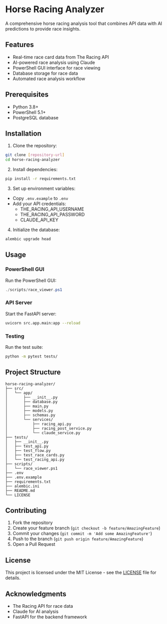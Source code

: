 # Horse Racing Analyzer

A comprehensive horse racing analysis tool that combines API data with AI predictions to provide race insights.

## Features

- Real-time race card data from The Racing API
- AI-powered race analysis using Claude
- PowerShell GUI interface for race viewing
- Database storage for race data
- Automated race analysis workflow

## Prerequisites

- Python 3.8+
- PowerShell 5.1+
- PostgreSQL database

## Installation

1. Clone the repository:
```bash
git clone [repository-url]
cd horse-racing-analyzer
```

2. Install dependencies:
```bash
pip install -r requirements.txt
```

3. Set up environment variables:
- Copy `.env.example` to `.env`
- Add your API credentials:
  - THE_RACING_API_USERNAME
  - THE_RACING_API_PASSWORD
  - CLAUDE_API_KEY

4. Initialize the database:
```bash
alembic upgrade head
```

## Usage

### PowerShell GUI

Run the PowerShell GUI:
```powershell
./scripts/race_viewer.ps1
```

### API Server

Start the FastAPI server:
```bash
uvicorn src.app.main:app --reload
```

### Testing

Run the test suite:
```bash
python -m pytest tests/
```

## Project Structure

```
horse-racing-analyzer/
├── src/
│   └── app/
│       ├── __init__.py
│       ├── database.py
│       ├── main.py
│       ├── models.py
│       ├── schemas.py
│       └── services/
│           ├── racing_api.py
│           ├── racing_post_service.py
│           └── claude_service.py
├── tests/
│   ├── __init__.py
│   ├── test_api.py
│   ├── test_flow.py
│   ├── test_race_cards.py
│   └── test_racing_api.py
├── scripts/
│   └── race_viewer.ps1
├── .env
├── .env.example
├── requirements.txt
├── alembic.ini
├── README.md
└── LICENSE
```

## Contributing

1. Fork the repository
2. Create your feature branch (`git checkout -b feature/AmazingFeature`)
3. Commit your changes (`git commit -m 'Add some AmazingFeature'`)
4. Push to the branch (`git push origin feature/AmazingFeature`)
5. Open a Pull Request

## License

This project is licensed under the MIT License - see the [LICENSE](LICENSE) file for details.

## Acknowledgments

- The Racing API for race data
- Claude for AI analysis
- FastAPI for the backend framework
